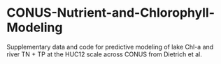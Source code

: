 # CONUS-Nutrient-and-Chlorophyll-Modeling
Supplementary data and code for predictive modeling of lake Chl-a and river TN + TP at the HUC12 scale across CONUS from Dietrich et al.
